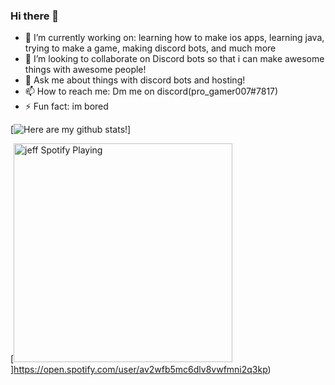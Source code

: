### Hi there 👋



- 🔭 I’m currently working on: learning how to make ios apps, learning java, trying to make a game, making discord bots, and much more 
- 👯 I’m looking to collaborate on Discord bots so that i can make awesome things with awesome people!
- 💬 Ask me about things with discord bots and hosting!
- 📫 How to reach me: Dm me on discord(pro_gamer007#7817)
- ⚡ Fun fact: im bored


[![Here are my github stats!](https://github-readme-stats.vercel.app/api?username=pro-gamer007&show_icons=true&theme=radical)]

[<img src="https://now-playing-codestackr.vercel.app/api/spotify-playing" alt="jeff Spotify Playing" width="350" />]https://open.spotify.com/user/av2wfb5mc6dlv8vwfmni2q3kp)


